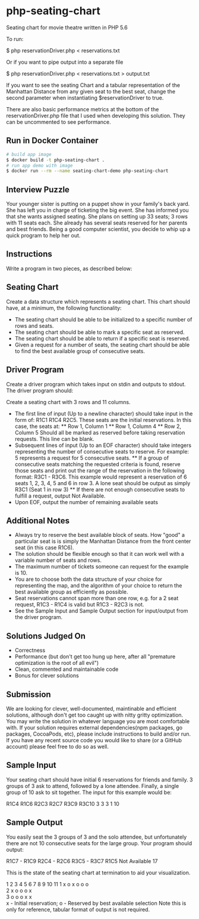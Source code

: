 # php-seating-chart
Seating chart for movie theatre written in PHP 5.6

To run:

$ php reservationDriver.php < reservations.txt 

Or if you want to pipe output into a separate file

$ php reservationDriver.php < reservations.txt > output.txt

If you want to see the seating Chart and a tabular representation of the Manhattan Distance from any given seat to the best seat, change the second parameter when instantiating $reservationDriver to true.

There are also basic performance metrics at the bottom of the reservationDriver.php file that I used when developing this solution. They can be uncommented to see performance.

## Run in Docker Container

```sh
# build app image
$ docker build -t php-seating-chart .
# run app demo with image
$ docker run --rm --name seating-chart-demo php-seating-chart
```

## Interview Puzzle
Your younger sister is putting on a puppet show in your family's back yard. She has left you in charge of ticketing the big event. She has informed you that she wants assigned seating. She plans on setting up 33 seats; 3 rows with 11 seats each. She already has several seats reserved for her parents and best friends. Being a good computer scientist, you decide to whip up a quick program to help her out.

## Instructions
Write a program in two pieces, as described below:

## Seating Chart
Create a data structure which represents a seating chart. This chart should have, at a minimum, the following functionality:

* The seating chart should be able to be initialized to a specific number of rows and seats.
* The seating chart should be able to mark a specific seat as reserved.
* The seating chart should be able to return if a specific seat is reserved.
* Given a request for a number of seats, the seating chart should be able to find the best available group of consecutive seats.

## Driver Program
Create a driver program which takes input on stdin and outputs to stdout. The driver program should:

Create a seating chart with 3 rows and 11 columns.
* The first line of input (Up to a newline character) should take input in the form of: R1C1 R1C4 R2C5. These seats are the initial reservations. In this case, the seats at:
** Row 1, Column 1
** Row 1, Column 4
** Row 2, Column 5
Should all be marked as reserved before taking reservation requests. This line can be blank.
* Subsequent lines of input (Up to an EOF character) should take integers representing the number of consecutive seats to reserve. For example: 5 represents a request for 5 consecutive seats.
** If a group of consecutive seats matching the requested criteria is found, reserve those seats and print out the range of the reservation in the following format: R3C1 - R3C6. This example would represent a reservation of 6 seats 1, 2, 3, 4, 5 and 6 in row 3. A lone seat should be output as simply R3C1 (Seat 1 in row 3)
** If there are not enough consecutive seats to fulfill a request, output Not Available.
* Upon EOF, output the number of remaining available seats

## Additional Notes
* Always try to reserve the best available block of seats. How "good" a particular seat is is simply the Manhattan Distance from the front center seat (in this case R1C6).
* The solution should be flexible enough so that it can work well with a variable number of seats and rows.
* The maximum number of tickets someone can request for the example is 10.
* You are to choose both the data structure of your choice for representing the map, and the algorithm of your choice to return the best available group as efficiently as possible.
* Seat reservations cannot span more than one row, e.g. for a 2 seat request, R1C3 - R1C4 is valid but R1C3 - R2C3 is not.
* See the Sample Input and Sample Output section for input/output from the driver program.

## Solutions Judged On
* Correctness
* Performance (but don't get too hung up here, after all "premature optimization is the root of all evil")
* Clean, commented and maintainable code
* Bonus for clever solutions

## Submission

We are looking for clever, well-documented, maintinable and efficient solutions, although don't get too caught up with nitty gritty optimization. You may write the solution in whatever language you are most comfortable with. If your solution requires external dependencies(npm packages, go packages, CocoaPods, etc), please include instructions to build and/or run. If you have any recent source code you would like to share (or a GitHub account) please feel free to do so as well.

## Sample Input
Your seating chart should have initial 6 reservations for friends and family. 3 groups of 3 ask to attend, followed by a lone attendee. Finally, a single group of 10 ask to sit together. The input for this example would be:

R1C4 R1C6 R2C3 R2C7 R3C9 R3C10
3
3
3
1
10

## Sample Output

You easily seat the 3 groups of 3 and the solo attendee, but unfortunately there are not 10 consecutive seats for the large group. Your program should output:

R1C7 - R1C9
R2C4 - R2C6
R3C5 - R3C7
R1C5
Not Available
17

This is the state of the seating chart at termination to aid your visualization.

1	2	3	4	5	6	7	8	9	10	11
1	 	 	 	x	o	x	o	o	o	 	 
2	 	 	x	o	o	o	x	 	 	 	 
3	 	 	 	 	o	o	o	 	x	x	 
x - Initial reservation; o - Reserved by best available selection
Note this is only for reference, tabular format of output is not required.
